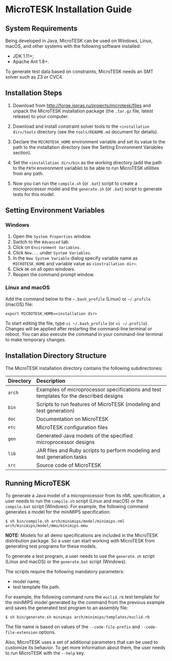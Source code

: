 # MicroTESK Installation Guide

## System Requirements

Being developed in Java, MicroTESK can be used on Windows, Linux, macOS, and other systems with
the following software installed:

* JDK 1.11+;
* Apache Ant 1.8+.

To generate test data based on constraints, MicroTESK needs an SMT solver such as Z3 or CVC4.

## Installation Steps

1. Download from http://forge.ispras.ru/projects/microtesk/files and unpack the MicroTESK
   installation package (the `.tar.gz` file, latest release) to your computer.

2. Download and install constraint solver tools to the `<installation dir>/tools` directory
   (see the `tools/README.md` document for details).

3. Declare the `MICROTESK_HOME` environment variable and set its value to the path to the
   installation directory (see the Setting Environment Variables section).

4. Set the `<installation dir>/bin` as the working directory (add the path to the `PATH`
   environment variable) to be able to run MicroTESK utilities from any path.

5. Now you can run the `compile.sh` (or `.bat`) script to create a microprocessor model
   and the `generate.sh` (or `.bat`) script to generate tests for this model.

## Setting Environment Variables

### Windows

1. Open the `System Properties` window.
2. Switch to the `Advanced` tab.
3. Click on `Environment Variables`.
4. Click `New...` under `System Variables`.
5. In the `New System Variable` dialog specify variable name as `MICROTESK_HOME` and variable value
   as `<instrallation dir>`.
6. Click `OK` on all open windows.
7. Reopen the command prompt window.

### Linux and macOS

Add the command below to the `~.bash_profile` (Linux) or `~/.profile` (macOS) file:

```
export MICROTESK_HOME=<installation dir>
```

To start editing the file, type `vi ~/.bash_profile` (or `vi ~/.profile`).
Changes will be applied after restarting the command-line terminal or reboot.
You can also execute the command in your command-line terminal to make temporary changes.

## Installation Directory Structure

The MicroTESK installation directory contains the following subdirectories:



| Directory | Description |
| :-------- | :-----------|
| `arch` | Examples of microprocessor specifications and test templates for the described designs |
| `bin`  | Scripts to run features of MicroTESK (modeling and test generation)                    |
| `doc`  | Documentation on MicroTESK                                                             |
| `etc`  | MicroTESK configuration files                                                          |
| `gen`  | Generated Java models of the specified microprocessor designs                          |
| `lib`  | JAR files and Ruby scripts to perform modeling and test generation tasks               |
| `src`  | Source code of MicroTESK                                                               |

## Running MicroTESK

To generate a Java model of a microprocessor from its nML specification, a user needs to run the
`compile.sh` script (Linux and macOS) or the `compile.bat` script (Windows).
For example, the following command generates a model for the miniMIPS specification:

```
$ sh bin/compile.sh arch/minimips/model/minimips.nml arch/minimips/model/mmu/minimips.mmu
```

**NOTE:** Models for all demo specifications are included in the MicroTESK distribution package.
So a user can start working with MicroTESK from generating test programs for these models.

To generate a test program, a user needs to use
the `generate.sh` script (Linux and macOS) or
the `generate.bat` script (Windows).

The scripts require the following mandatory parameters:

* model name;
* test template file path.

For example, the following command runs the `euclid.rb` test template
for the miniMIPS model generated by the command from the previous example and
saves the generated test program to an assembly file:

```
$ sh bin/generate.sh minimips arch/minimips/templates/euclid.rb
```

The file name is based on values of the `--code-file-prefix` and `--code-file-extension` options.

Also, MicroTESK uses a set of additional parameters that can be used to customize its behavior.
To get more information about them, the user needs to run MicroTESK with the `--help` key.
